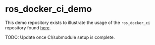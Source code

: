 # ros_docker_ci_demo

This demo repository exists to illustrate the usage of the `ros_docker_ci`
repository found [here](https://github.com/wavelab/ros_docker_ci).

TODO: Update once CI/submodule setup is complete.













